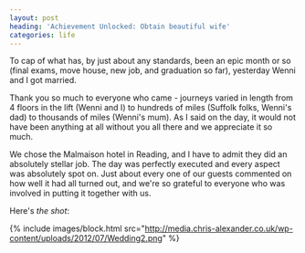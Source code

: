 ```yaml
---
layout: post
heading: 'Achievement Unlocked: Obtain beautiful wife'
categories: life
---
```


To cap of what has, by just about any standards, been an epic month or so (final exams, move house, new job, and graduation so far), yesterday Wenni and I got married.

Thank you so much to everyone who came - journeys varied in length from 4 floors in the lift (Wenni and I) to hundreds of miles (Suffolk folks, Wenni's dad) to thousands of miles (Wenni's mum). As I said on the day, it would not have been anything at all without you all there and we appreciate it so much.

We chose the Malmaison hotel in Reading, and I have to admit they did an absolutely stellar job. The day was perfectly executed and every aspect was absolutely spot on. Just about every one of our guests commented on how well it had all turned out, and we're so grateful to everyone who was involved in putting it together with us.

Here's *the shot*:

{% include images/block.html src="http://media.chris-alexander.co.uk/wp-content/uploads/2012/07/Wedding2.png" %}